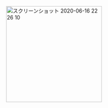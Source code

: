 <img width="259" alt="スクリーンショット 2020-06-16 22 26 10" src="https://user-images.githubusercontent.com/50798936/85214527-2206c200-b3a7-11ea-8126-899c4b7e9506.png">
